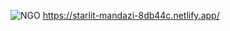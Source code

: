 ![NGO](https://github.com/user-attachments/assets/bdd7cd0b-a7af-4f71-92d0-cdbabb3e077a)
https://starlit-mandazi-8db44c.netlify.app/
